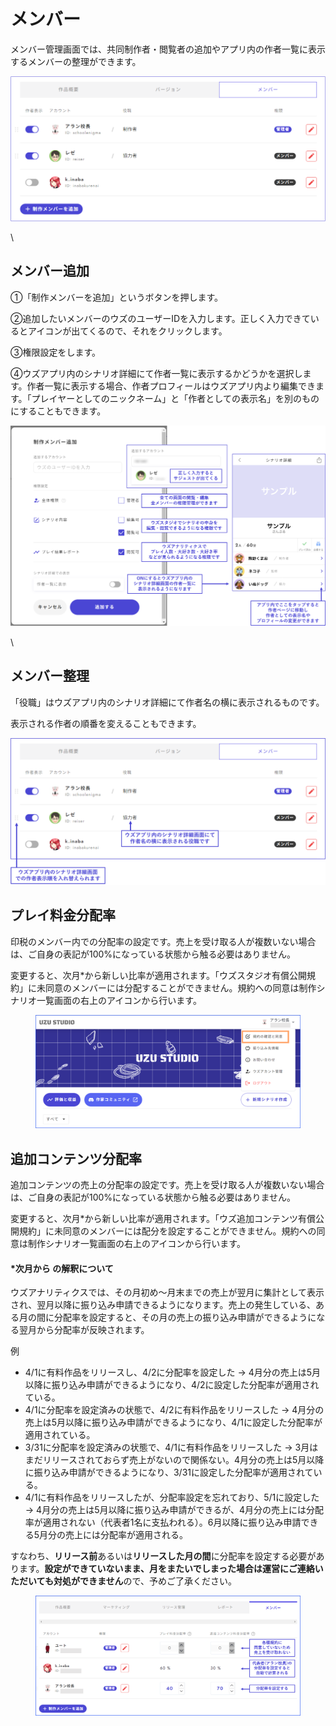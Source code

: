 # メンバー

メンバー管理画面では、共同制作者・閲覧者の追加やアプリ内の作者一覧に表示するメンバーの整理ができます。

![](../images/author2.png)

\


## メンバー追加

①「制作メンバーを追加」というボタンを押します。

②追加したいメンバーのウズのユーザーIDを入力します。正しく入力できているとアイコンが出てくるので、それをクリックします。

③権限設定をします。

④ウズアプリ内のシナリオ詳細にて作者一覧に表示するかどうかを選択します。作者一覧に表示する場合、作者プロフィールはウズアプリ内より編集できます。「プレイヤーとしてのニックネーム」と「作者としての表示名」を別のものにすることもできます。

![](../images/author1.png)

\


## メンバー整理

「役職」はウズアプリ内のシナリオ詳細にて作者名の横に表示されるものです。

表示される作者の順番を変えることもできます。

![](../images/author3.png)





## プレイ料金分配率

印税のメンバー内での分配率の設定です。売上を受け取る人が複数いない場合は、ご自身の表記が100%になっている状態から触る必要はありません。

変更すると、次月\*から新しい比率が適用されます。「ウズスタジオ有償公開規約」に未同意のメンバーには分配することができません。規約への同意は制作シナリオ一覧画面の右上のアイコンから行います。

<figure><img src="../.gitbook/assets/image (2) (1).png" alt="" width="563"><figcaption></figcaption></figure>

##

## 追加コンテンツ分配率

追加コンテンツの売上の分配率の設定です。売上を受け取る人が複数いない場合は、ご自身の表記が100%になっている状態から触る必要はありません。

変更すると、次月\*から新しい比率が適用されます。「ウズ追加コンテンツ有償公開規約」に未同意のメンバーには配分を設定することができません。規約への同意は制作シナリオ一覧画面の右上のアイコンから行います。



#### \*次月から の解釈について

ウズアナリティクスでは、その月初め～月末までの売上が翌月に集計として表示され、翌月以降に振り込み申請できるようになります。売上の発生している、ある月の間に分配率を設定すると、その月の売上の振り込み申請ができるようになる翌月から分配率が反映されます。

例

* 4/1に有料作品をリリースし、4/2に分配率を設定した → 4月分の売上は5月以降に振り込み申請ができるようになり、4/2に設定した分配率が適用されている。
* 4/1に分配率を設定済みの状態で、4/2に有料作品をリリースした → 4月分の売上は5月以降に振り込み申請ができるようになり、4/1に設定した分配率が適用されている。
* 3/31に分配率を設定済みの状態で、4/1に有料作品をリリースした → 3月はまだリリースされておらず売上がないので関係ない。4月分の売上は5月以降に振り込み申請ができるようになり、3/31に設定した分配率が適用されている。
* 4/1に有料作品をリリースしたが、分配率設定を忘れており、5/1に設定した → 4月分の売上は5月以降に振り込み申請ができるが、4月分の売上には分配率が適用されない（代表者1名に支払われる）。6月以降に振り込み申請できる5月分の売上には分配率が適用される。



すなわち、**リリース前**あるいは**リリースした月の間**に分配率を設定する必要があります。**設定ができていないまま、月をまたいでしまった場合は運営にご連絡いただいても対処ができません**ので、予めご了承ください。



<figure><img src="../.gitbook/assets/分配率１.png" alt=""><figcaption></figcaption></figure>

